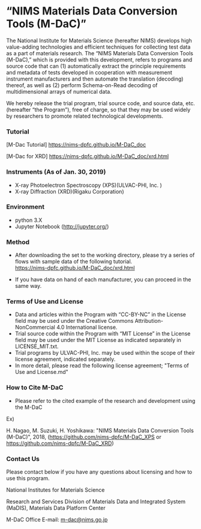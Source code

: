 # “NIMS Materials Data Conversion Tools (M-DaC)”

The National Institute for Materials Science (hereafter NIMS) develops high value-adding technologies and efficient techniques for collecting test data as a part of materials research. The “NIMS Materials Data Conversion Tools (M-DaC),” which is provided with this development, refers to programs and source code that can (1) automatically extract the principle requirements and metadata of tests developed in cooperation with measurement instrument manufacturers and then automate the translation (decoding) thereof, as well as (2) perform Schema-on-Read decoding of multidimensional arrays of numerical data. 

We hereby release the trial program, trial source code, and source data, etc. (hereafter “the Program”), free of charge, so that they may be used widely by researchers to promote related technological developments.

### Tutorial

 [M-Dac Tutorial] https://nims-dpfc.github.io/M-DaC_doc
 
 [M-Dac for XRD]  https://nims-dpfc.github.io/M-DaC_doc/xrd.html

### Instruments (As of Jan. 30, 2019) 

* X-ray Photoelectron Spectroscopy (XPS)(ULVAC-PHI, Inc. )
* X-ray Diffraction (XRD)(Rigaku Corporation)



### Environment

* python 3.X
* Jupyter Notebook (http://jupyter.org/)



### Method

* After downloading the set to the working directory, please try a series of flows with sample data of the following tutorial.<br />
 https://nims-dpfc.github.io/M-DaC_doc/xrd.html   

* If you have data on hand of each manufacturer, you can proceed in the same way.



### Terms of Use and License

* Data and articles within the Program with “CC-BY-NC” in the License field may be used under the Creative Commons Attribution-NonCommercial 4.0 International license.
* Trial source code within the Program with “MIT License” in the License field may be used under the MIT License as indicated separately in LICENSE_MIT.txt. 
* Trial programs by ULVAC-PHI, Inc. may be used within the scope of their license agreement, indicated separately.
* In more detail, please read the following license agreement; "Terms of Use and License.md"



### How to Cite M-DaC

* Please refer to the cited example of the research and development using the M-DaC

Ex)

H. Nagao, M. Suzuki, H. Yoshikawa: "NIMS Materials Data Conversion Tools (M-DaC)", 2018, (https://github.com/nims-dpfc/M-DaC_XPS   or   https://github.com/nims-dpfc/M-DaC_XRD)



### Contact Us

Please contact below if you have any questions about licensing and how to use this program.



National Institutes for Materials Science

  Research and Services Division of Materials Data and Integrated System (MaDIS), Materials Data Platform Center

  M-DaC Office  E-mail: m-dac@nims.go.jp
